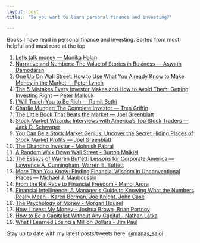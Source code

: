 ```yaml
---
layout: post
title:  "So you want to learn personal finance and investing?"

---
```


Books I have read in personal finance and investing. Sorted from most helpful and must read at the top
1. [Let’s talk money — Monika Halan](https://manassaloi.com/booksummaries/2016/03/12/lets-talk-money-monika-halan.html)
2. [Narrative and Numbers: The Value of Stories in Business — Aswath Damodaran](https://manassaloi.com/booksummaries/2016/03/10/narratives-numbers-damodaran.html)
3. [One Up On Wall Street: How to Use What You Already Know to Make Money in the Market — Peter Lynch](https://manassaloi.com/booksummaries/2016/03/04/one-up-on-wallstreet-lynch.html)
4. [The 5 Mistakes Every Investor Makes and How to Avoid Them: Getting Investing Right — Peter Mallouk](https://manassaloi.com/booksummaries/2016/03/08/five-mistakes-investor-makes-mallouk.html)
5. [I Will Teach You to Be Rich — Ramit Sethi](https://manassaloi.com/booksummaries/2016/03/13/i-will-teach-you-to-be-rich-sethi.html)
6. [Charlie Munger: The Complete Investor — Tren Griffin](https://manassaloi.com/booksummaries/2016/03/07/charlier-munger-griffin.html)
7. [The Little Book That Beats the Market — Joel Greenblatt](https://manassaloi.com/booksummaries/2016/03/06/little-book-market-greenblatt.html)
8. [Stock Market Wizards: Interviews with America’s Top Stock Traders — Jack D. Schwager](https://manassaloi.com/booksummaries/2016/03/05/stock-market-wizards-schwager.html)
9. [You Can Be a Stock Market Genius: Uncover the Secret Hiding Places of Stock Market Profits — Joel Greenblatt](https://manassaloi.com/booksummaries/2016/03/09/stock-market-genius-joel-reenblatt.html)
10. [The Dhandho Investor - Mohnish Pabrai](https://manassaloi.com/booksummaries/2016/03/14/mohnish-pabrai-the-dhandho-investor.html)
11. [A Random Walk Down Wall Street - Burton Malkiel](https://manassaloi.com/booksummaries/2016/03/17/random-walk-wallstreet-malkiel.html)
12. [The Essays of Warren Buffett: Lessons for Corporate America — Lawrence A. Cunningham, Warren E. Buffett](https://manassaloi.com/booksummaries/2016/09/11/the-essays-warren-buffett.html)
13. [More Than You Know: Finding Financial Wisdom in Unconventional Places — Michael J. Mauboussin](https://manassaloi.com/booksummaries/2016/07/11/more-than-you-know-michael-j-mauboussin.html)
14. [From the Rat Race to Financial Freedom - Manoj Arora](https://manassaloi.com/booksummaries/2017/07/20/rat-race-financial-freedom.html)
15. [Financial Intelligence: A Manager's Guide to Knowing What the Numbers Really Mean - Karen Berman, Joe Knight, John Case](https://manassaloi.com/booksummaries/2017/07/23/financial-intelligence-knight-karen.html)
16. [The Psychology of Money - Morgan Housel](https://manassaloi.com/booksummaries/2021/02/04/psychology-money-morgan-housel.html)
17. [How I Invest My Money - Joshua Brown, Brian Portnoy](https://manassaloi.com/booksummaries/2021/01/03/invest-my-money-brown-portnoy.html)
18. [How to Be a Capitalist Without Any Capital - Nathan Latka](https://manassaloi.com/booksummaries/2020/12/30/capitalist-latka.html)
19. [What I Learned Losing a Million Dollars - Jim Paul](https://manassaloi.com/booksummaries/2021/01/13/losing-million-jim.html)

Stay up to date with my latest posts/tweets here: [@manas_saloi](http://twitter.com/manas_saloi)
